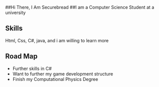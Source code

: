 ##Hi There, I Am Securebread
##I am a Computer Science Student at a university
## Skills
Html, Css, C#, java, and i am willing to learn more
## Road Map

- Further skills in C#
- Want to further my game development structure
- Finish my Computational Physics Degree
